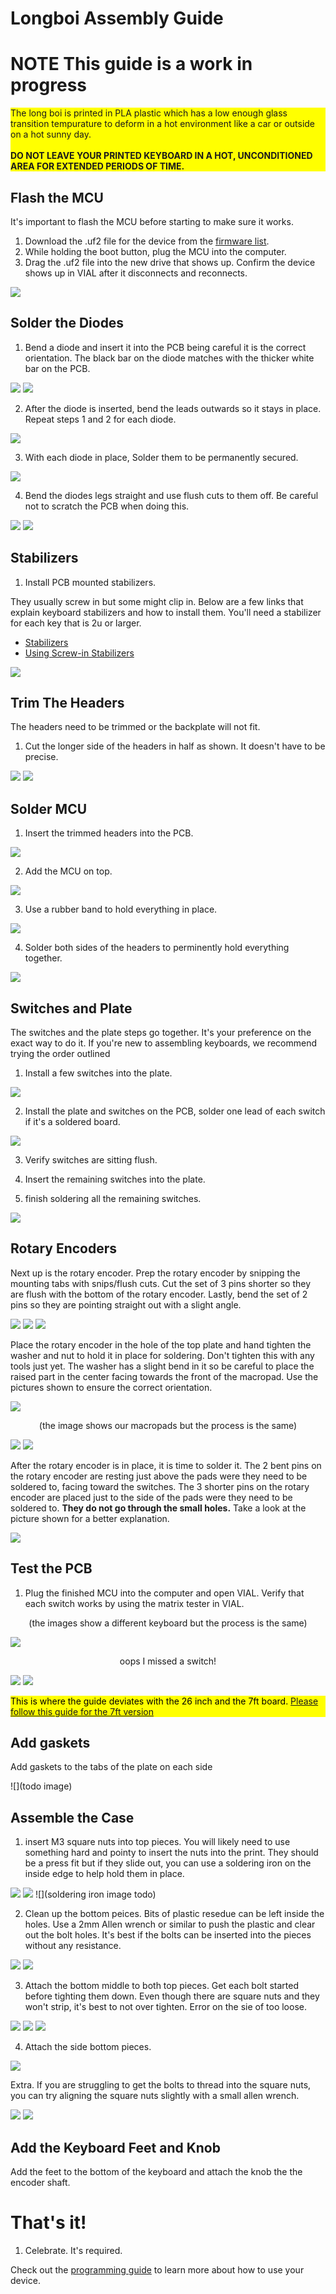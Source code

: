 # Longboi Assembly Guide

<!-- <div style="background-color: yellow; color: black;">If your product is listed under the "Assembly Guides" on the left, disregard this universal guide and follow the specific one instead.</div> -->

# NOTE This guide is a work in progress
 

<div style="background-color: yellow;">The long boi is printed in PLA plastic which has a low enough glass transition tempurature to deform in a hot environment like a car or outside on a hot sunny day. <br><br><strong>DO NOT LEAVE YOUR PRINTED KEYBOARD IN A HOT, UNCONDITIONED AREA FOR EXTENDED PERIODS OF TIME.</strong></div>

## Flash the MCU

It's important to flash the MCU before starting to make sure it works.

1. Download the .uf2 file for the device from the [firmware list](/DownloadsAndFiles/firmware-download-list.html). 
2. While holding the boot button, plug the MCU into the computer. 
3. Drag the .uf2 file into the new drive that shows up. Confirm the device shows up in VIAL after it disconnects and reconnects.

![](/assets/Longboi/PXL_20240625_150556268.jpg)

## Solder the Diodes

1. Bend a diode and insert it into the PCB being careful it is the correct orientation. The black bar on the diode matches with the thicker white bar on the PCB. 

![](/assets/Longboi/PXL_20240625_151611254.jpg)
![](/assets/Longboi/PXL_20240625_151647797.jpg)

2. After the diode is inserted, bend the leads outwards so it stays in place. Repeat steps 1 and 2 for each diode.

![](/assets/Longboi/PXL_20240625_151709610.jpg)

3. With each diode in place, Solder them to be permanently secured.

![](/assets/Longboi/PXL_20240112_212301245.jpg)

4. Bend the diodes legs straight and use flush cuts to them off. Be careful not to scratch the PCB when doing this.

![](/assets/Longboi/PXL_20240625_155744290.jpg)
![](/assets/Longboi/PXL_20240112_212304293.jpg)


## Stabilizers

1. Install PCB mounted stabilizers. 

They usually screw in but some might clip in. Below are a few links that explain keyboard stabilizers and how to install them. You'll need a stabilizer for each key that is 2u or larger.

- [Stabilizers](https://keyboard.university/100-courses/stabilizers-lcjf2)
- [Using Screw-in Stabilizers](https://keyboard.university/guides/using-screw-in-stabilizers-7nxj6)

![](/assets/Longboi/PXL_20240625_160912815.jpg)

## Trim The Headers

The headers need to be trimmed or the backplate will not fit. 

1. Cut the longer side of the headers in half as shown. It doesn't have to be precise.

![](/assets/Longboi/PXL_20240625_150734085.jpg)
![](/assets/Longboi/PXL_20240625_150813253.jpg)

## Solder MCU

1. Insert the trimmed headers into the PCB.

![](/assets/Longboi/PXL_20240625_151039818.jpg)

2. Add the MCU on top. 

![](/assets/Longboi/PXL_20240625_151052133.jpg)

3. Use a rubber band to hold everything in place.

![](/assets/Longboi/PXL_20240625_162844899.jpg)

4. Solder both sides of the headers to perminently hold everything together.

![](/assets/Universal/solderd-mcu.jpg)

## Switches and Plate

The switches and the plate steps go together. It's your preference on the exact way to do it. If you're new to assembling keyboards, we recommend trying the order outlined

1. Install a few switches into the plate.

![](/assets/Longboi/PXL_20240625_162559952.jpg)

2. Install the plate and switches on the PCB, solder one lead of each switch if it's a soldered board.

![](/assets/KP69/PXL_20221015_192609392.jpg)

3. Verify switches are sitting flush.

4. Insert the remaining switches into the plate.

5. finish soldering all the remaining switches.

![](/assets/Longboi/PXL_20240625_163528461.jpg)

## Rotary Encoders

Next up is the rotary encoder. Prep the rotary encoder by snipping the mounting tabs with snips/flush cuts. Cut the set of 3 pins shorter so they are flush with the bottom of the rotary encoder. Lastly, bend the set of 2 pins so they are pointing straight out with a slight angle. 

![](/assets/GB3/gb3-assembly-12-encoder.jpg)
![](/assets/GB3/gb3-assembly-13-encoder.jpg)
![](/assets/GB3/gb3-assembly-14-encoder.jpg)

Place the rotary encoder in the hole of the top plate and hand tighten the washer and nut to hold it in place for soldering. Don't tighten this with any tools just yet. The washer has a slight bend in it so be careful to place the raised part in the center facing towards the front of the macropad. Use the pictures shown to ensure the correct orientation. 

![](/assets/GB3/gb3-assembly-15-encoder-hardware.jpg)


<div style="text-align: center">(the image shows our macropads but the process is the same)</div>

![](/assets/GB3/gb3-assembly-16-encoder-hardware.jpg)
![](/assets/GB3/gb3-assembly-17-encoder-hardware.jpg)

After the rotary encoder is in place, it is time to solder it. The 2 bent pins on the rotary encoder are resting just above the pads were they need to be soldered to, facing toward the switches. The 3 shorter pins on the rotary encoder are placed just to the side of the pads were they need to be soldered to. **They do not go through the small holes.** Take a look at the picture shown for a better explanation. 

![](/assets/longboi/PXL_20240625_151138210.jpg)

## Test the PCB

1. Plug the finished MCU into the computer and open VIAL. Verify that each switch works by using the matrix tester in VIAL.

<div style="text-align: center">(the images show a different keyboard but the process is the same)</div>

![](/assets/KP69/PXL_20221015_201135868.jpg)

<div style="text-align: center">oops I missed a switch!</div>

![](/assets/KP69/PXL_20221015_201218505.jpg)
![](/assets/KP69/PXL_20221015_201227040.jpg)

<div style="background-color: yellow; color: black;">This is where the guide deviates with the 26 inch and the 7ft board. <a href="/AssemblyGuides/longboi-7ft">Please follow this guide for the 7ft version</a></div>

## Add gaskets

Add gaskets to the tabs of the plate on each side

![](todo image)

## Assemble the Case

1. insert M3 square nuts into top pieces. You will likely need to use something hard and pointy to insert the nuts into the print. They should be a press fit but if they slide out, you can use a soldering iron on the inside edge to help hold them in place. 

![](/assets/longboi/PXL_20240627_195935212.jpg)
![](/assets/longboi/PXL_20240627_195942392.jpg)
![](soldering iron image todo)

2. Clean up the bottom peices. Bits of plastic resedue can be left inside the holes. Use a 2mm Allen wrench or similar to push the plastic and clear out the bolt holes. It's best if the bolts can be inserted into the pieces without any resistance.

![](/assets/longboi/PXL_20240710_153748833.jpg)
![](/assets/longboi/PXL_20240710_153811615.jpg)

3. Attach the bottom middle to both top pieces. Get each bolt started before tighting them down. Even though there are square nuts and they won't strip, it's best to not over tighten. Error on the sie of too loose.

![](/assets/longboi/PXL_20240710_153911585.jpg)
![](/assets/longboi/PXL_20240710_153920513.jpg)
![](/assets/longboi/PXL_20240710_154116037.jpg)

4. Attach the side bottom pieces.

![](/assets/longboi/PXL_20240710_154644127.jpg)

Extra. If you are struggling to get the bolts to thread into the square nuts, you can try aligning the square nuts slightly with a small allen wrench.

![](/assets/longboi/PXL_20240717_140545294.jpg)
![](/assets/longboi/PXL_20240717_140615952.jpg)

## Add the Keyboard Feet and Knob

Add the feet to the bottom of the keyboard and attach the knob the the encoder shaft.

# That's it!

1. Celebrate. It's required.

Check out the [programming guide](/programming.html) to learn more about how to use your device.